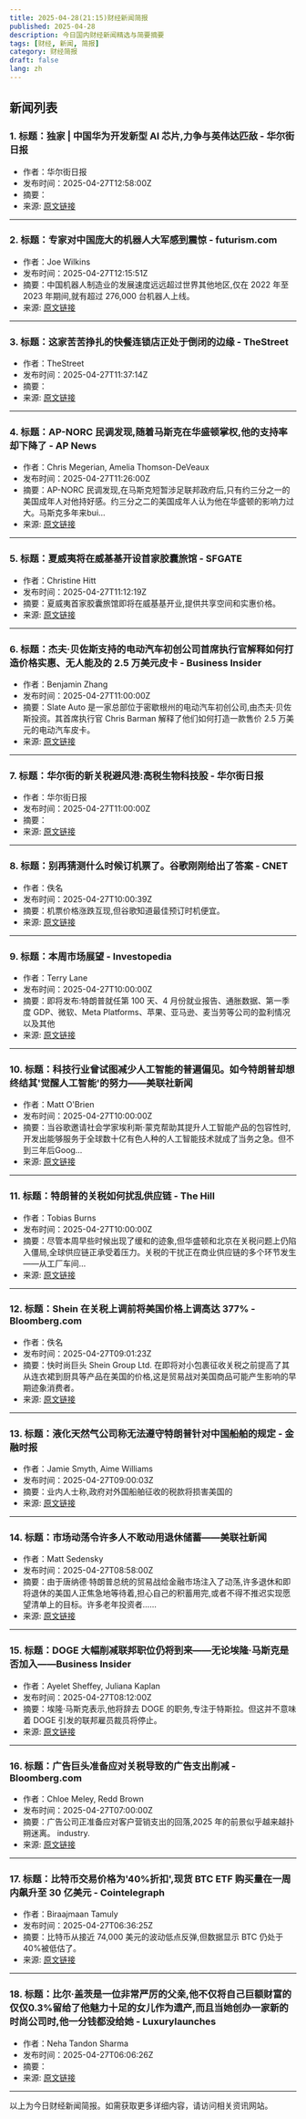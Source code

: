 ```yaml
---
title: 2025-04-28(21:15)财经新闻简报
published: 2025-04-28
description: 今日国内财经新闻精选与简要摘要
tags: [财经, 新闻, 简报]
category: 财经简报
draft: false
lang: zh
---
```


## 新闻列表

### 1. 标题：独家 | 中国华为开发新型 AI 芯片,力争与英伟达匹敌 - 华尔街日报
- 作者：华尔街日报
- 发布时间：2025-04-27T12:58:00Z
- 摘要：
- 来源: [原文链接](https://www.wsj.com/tech/chinas-huawei-develops-new-ai-chip-seeking-to-match-nvidia-8166f606)

---

### 2. 标题：专家对中国庞大的机器人大军感到震惊 - futurism.com
- 作者：Joe Wilkins
- 发布时间：2025-04-27T12:15:51Z
- 摘要：中国机器人制造业的发展速度远远超过世界其他地区,仅在 2022 年至 2023 年期间,就有超过 276,000 台机器人上线。
- 来源: [原文链接](https://futurism.com/china-robot-army-tariffs)

---

### 3. 标题：这家苦苦挣扎的快餐连锁店正处于倒闭的边缘 - TheStreet
- 作者：TheStreet
- 发布时间：2025-04-27T11:37:14Z
- 摘要：
- 来源: [原文链接](https://www.thestreet.com/restaurants/this-struggling-fast-food-chain-is-on-the-chopping-block)

---

### 4. 标题：AP-NORC 民调发现,随着马斯克在华盛顿掌权,他的支持率却下降了 - AP News
- 作者：Chris Megerian, Amelia Thomson-DeVeaux
- 发布时间：2025-04-27T11:26:00Z
- 摘要：AP-NORC 民调发现,在马斯克短暂涉足联邦政府后,只有约三分之一的美国成年人对他持好感。约三分之二的美国成年人认为他在华盛顿的影响力过大。马斯克多年来bui…
- 来源: [原文链接](https://apnews.com/article/musk-trump-doge-tesla-d1206a96983b30b9cef7b18eaa8c48a7)

---

### 5. 标题：夏威夷将在威基基开设首家胶囊旅馆 - SFGATE
- 作者：Christine Hitt
- 发布时间：2025-04-27T11:12:19Z
- 摘要：夏威夷首家胶囊旅馆即将在威基基开业,提供共享空间和实惠价格。
- 来源: [原文链接](https://www.sfgate.com/hawaii/article/waikiki-pod-capsule-hotel-hawaii-20291518.php)

---

### 6. 标题：杰夫·贝佐斯支持的电动汽车初创公司首席执行官解释如何打造价格实惠、无人能及的 2.5 万美元皮卡 - Business Insider
- 作者：Benjamin Zhang
- 发布时间：2025-04-27T11:00:00Z
- 摘要：Slate Auto 是一家总部位于密歇根州的电动汽车初创公司,由杰夫·贝佐斯投资。其首席执行官 Chris Barman 解释了他们如何打造一款售价 2.5 万美元的电动汽车皮卡。
- 来源: [原文链接](https://www.businessinsider.com/slate-auto-ceo-jeff-bezos-backed-ev-startup-cheap-pickup-2025-4)

---

### 7. 标题：华尔街的新关税避风港:高税生物科技股 - 华尔街日报
- 作者：华尔街日报
- 发布时间：2025-04-27T11:00:00Z
- 摘要：
- 来源: [原文链接](https://www.wsj.com/finance/stocks/wall-streets-new-tariff-safe-haven-high-tax-biotech-stocks-b98f2ac1)

---

### 8. 标题：别再猜测什么时候订机票了。谷歌刚刚给出了答案 - CNET
- 作者：佚名
- 发布时间：2025-04-27T10:00:39Z
- 摘要：机票价格涨跌互现,但谷歌知道最佳预订时机便宜。
- 来源: [原文链接](https://www.cnet.com/personal-finance/stop-guessing-when-to-book-flights-google-just-dropped-the-answer/)

---

### 9. 标题：本周市场展望 - Investopedia
- 作者：Terry Lane
- 发布时间：2025-04-27T10:00:00Z
- 摘要：即将发布:特朗普就任第 100 天、4 月份就业报告、通胀数据、第一季度 GDP、微软、Meta Platforms、苹果、亚马逊、麦当劳等公司的盈利情况以及其他
- 来源: [原文链接](https://www.investopedia.com/what-to-expect-in-the-markets-this-week-april-28-2025-11721321)

---

### 10. 标题：科技行业曾试图减少人工智能的普遍偏见。如今特朗普却想终结其'觉醒人工智能'的努力——美联社新闻
- 作者：Matt O&#39;Brien
- 发布时间：2025-04-27T10:00:00Z
- 摘要：当谷歌邀请社会学家埃利斯·蒙克帮助其提升人工智能产品的包容性时,开发出能够服务于全球数十亿有色人种的人工智能技术就成了当务之急。但不到三年后Goog…
- 来源: [原文链接](https://apnews.com/article/artificial-intelligence-dei-trump-algorithmic-bias-woke-ai-8302e12dd74df69a1adc6565710f033d)

---

### 11. 标题：特朗普的关税如何扰乱供应链 - The Hill
- 作者：Tobias Burns
- 发布时间：2025-04-27T10:00:00Z
- 摘要：尽管本周早些时候出现了缓和的迹象,但华盛顿和北京在关税问题上仍陷入僵局,全球供应链正承受着压力。关税的干扰正在商业供应链的多个环节发生——从工厂车间…
- 来源: [原文链接](https://thehill.com/business/domestic-taxes/5267850-us-china-tariff-disruptions/)

---

### 12. 标题：Shein 在关税上调前将美国价格上调高达 377% - Bloomberg.com
- 作者：佚名
- 发布时间：2025-04-27T09:01:23Z
- 摘要：快时尚巨头 Shein Group Ltd. 在即将对小包裹征收关税之前提高了其从连衣裙到厨具等产品在美国的价格,这是贸易战对美国商品可能产生影响的早期迹象消费者。
- 来源: [原文链接](https://www.bloomberg.com/news/articles/2025-04-27/shein-hikes-us-prices-as-much-as-377-ahead-of-tariff-increases)

---

### 13. 标题：液化天然气公司称无法遵守特朗普针对中国船舶的规定 - 金融时报
- 作者：Jamie Smyth, Aime Williams
- 发布时间：2025-04-27T09:00:03Z
- 摘要：业内人士称,政府对外国船舶征收的税款将损害美国的
- 来源: [原文链接](https://www.ft.com/content/bc632c27-b598-402d-b3bf-b0b87eda528e)

---

### 14. 标题：市场动荡令许多人不敢动用退休储蓄——美联社新闻
- 作者：Matt Sedensky
- 发布时间：2025-04-27T08:58:00Z
- 摘要：由于唐纳德·特朗普总统的贸易战给金融市场注入了动荡,许多退休和即将退休的美国人正焦急地等待着,担心自己的积蓄用完,或者不得不推迟实现愿望清单上的目标。许多老年投资者……
- 来源: [原文链接](https://apnews.com/article/retirement-stock-market-tariffs-trump-recession-f658b939b66c9dae8ebe093d0dd10ab4)

---

### 15. 标题：DOGE 大幅削减联邦职位仍将到来——无论埃隆·马斯克是否加入——Business Insider
- 作者：Ayelet Sheffey, Juliana Kaplan
- 发布时间：2025-04-27T08:12:00Z
- 摘要：埃隆·马斯克表示,他将辞去 DOGE 的职务,专注于特斯拉。但这并不意味着 DOGE 引发的联邦雇员裁员将停止。
- 来源: [原文链接](https://www.businessinsider.com/elon-musk-leaving-doge-firings-rifs-trump-federal-workforce-cuts-2025-4)

---

### 16. 标题：广告巨头准备应对关税导致的广告支出削减 - Bloomberg.com
- 作者：Chloe Meley, Redd Brown
- 发布时间：2025-04-27T07:00:00Z
- 摘要：广告公司正准备应对客户营销支出的回落,2025 年的前景似乎越来越扑朔迷离。 industry.
- 来源: [原文链接](https://www.bloomberg.com/news/articles/2025-04-27/advertising-giants-brace-for-tariff-induced-cuts-to-ad-spending)

---

### 17. 标题：比特币交易价格为'40%折扣',现货 BTC ETF 购买量在一周内飙升至 30 亿美元 - Cointelegraph
- 作者：Biraajmaan Tamuly
- 发布时间：2025-04-27T06:36:25Z
- 摘要：比特币从接近 74,000 美元的波动低点反弹,但数据显示 BTC 仍处于 40%被低估了。
- 来源: [原文链接](https://cointelegraph.com/news/bitcoin-trades-at-40-discount-as-spot-btc-etf-buying-soars-to-3-b-in-one-week)

---

### 18. 标题：比尔·盖茨是一位非常严厉的父亲,他不仅将自己巨额财富的仅仅0.3%留给了他魅力十足的女儿作为遗产,而且当她创办一家新的时尚公司时,他一分钱都没给她 - Luxurylaunches
- 作者：Neha Tandon Sharma
- 发布时间：2025-04-27T06:06:26Z
- 摘要：
- 来源: [原文链接](https://luxurylaunches.com/celebrities/bill-gates-the-strict-father-04272025.php)

---


以上为今日财经新闻简报。如需获取更多详细内容，请访问相关资讯网站。